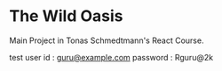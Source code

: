 # The Wild Oasis

Main Project in Tonas Schmedtmann's React Course.

test user id : guru@example.com
password : Rguru@2k

